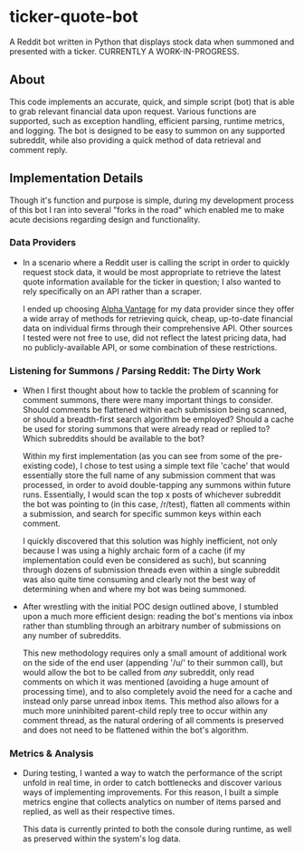 # ticker-quote-bot
A Reddit bot written in Python that displays stock data when summoned and presented with a ticker. CURRENTLY A WORK-IN-PROGRESS.

## About
This code implements an accurate, quick, and simple script (bot) that is able to grab relevant financial data upon request. Various functions are supported, such as exception handling, efficient parsing, runtime metrics, and logging. The bot is designed to be easy to summon on any supported subreddit, while also providing a quick method of data retrieval and comment reply.

## Implementation Details
Though it's function and purpose is simple, during my development process of this bot I ran into several "forks in the road" which enabled me to make acute decisions regarding design and functionality.

### Data Providers

- In a scenario where a Reddit user is calling the script in order to quickly request stock data, it would be most appropriate to retrieve the latest quote information available for the ticker in question; I also wanted to rely specifically on an API rather than a scraper. 

   I ended up choosing [Alpha Vantage](https://www.alphavantage.co/) for my data provider since they offer a wide array of methods for retrieving quick, cheap, up-to-date financial data on individual firms through their comprehensive API. Other sources I tested were not free to use, did not reflect the latest pricing data, had no publicly-available API, or some combination of these restrictions.

### Listening for Summons / Parsing Reddit: The Dirty Work

- When I first thought about how to tackle the problem of scanning for comment summons, there were many important things to consider. Should comments be flattened within each submission being scanned, or should a breadth-first search algorithm be employed? Should a cache be used for storing summons that were already read or replied to? Which subreddits should be available to the bot?

   Within my first implementation (as you can see from some of the pre-existing code), I chose to test using a simple text file 'cache' that would essentially store the full name of any submission comment that was processed, in order to avoid double-tapping any summons within future runs. Essentially, I would scan the top x posts of whichever subreddit the bot was pointing to (in this case, /r/test), flatten all comments within a submission, and search for specific summon keys within each comment.

   I quickly discovered that this solution was highly inefficient, not only because I was using a highly archaic form of a cache (if my implementation could even be considered as such), but scanning through dozens of submission threads even within a single subreddit was also quite time consuming and clearly not the best way of determining when and where my bot was being summoned.

- After wrestling with the initial POC design outlined above, I stumbled upon a much more efficient design: reading the bot's mentions via inbox rather than stumbling through an arbitrary number of submissions on any number of subreddits.

   This new methodology requires only a small amount of additional work on the side of the end user (appending '/u/' to their summon call), but would allow the bot to be called from *any* subreddit, only read comments on which it was mentioned (avoiding a huge amount of processing time), and to also completely avoid the need for a cache and instead only parse unread inbox items. This method also allows for a much more uninhibited parent-child reply tree to occur within any comment thread, as the natural ordering of all comments is preserved and does not need to be flattened within the bot's algorithm.

### Metrics & Analysis

- During testing, I wanted a way to watch the performance of the script unfold in real time, in order to catch bottlenecks and discover various ways of implementing improvements. For this reason, I built a simple metrics engine that collects analytics on number of items parsed and replied, as well as their respective times.

   This data is currently printed to both the console during runtime, as well as preserved within the system's log data.


